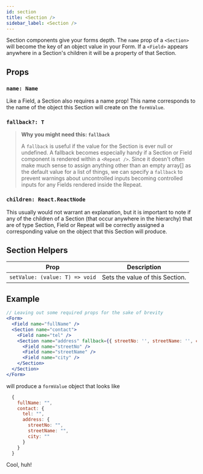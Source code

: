 ```yaml
---
id: section
title: <Section />
sidebar_label: <Section />
---
```


Section components give your forms depth. The `name` prop of a `<Section>` will become the key of an object value in your Form. If a `<Field>` appears anywhere in a Section's children it will be a property of that Section.

## Props

### `name: Name`

Like a Field, a Section also requires a name prop! This name corresponds to the name of the object this Section will create on the `formValue`.

### `fallback?: T`

> **Why you might need this: `fallback`**
>
> A `fallback` is useful if the value for the Section is ever null or undefined. A fallback becomes especially handy if a Section or Field component is rendered within a `<Repeat />`. Since it doesn't often make much sense to assign anything other than an empty array[] as the default value for a list of things, we can specify a `fallback` to prevent warnings about uncontrolled inputs becoming controlled inputs for any Fields rendered inside the Repeat.

### `children: React.ReactNode`

This usually would not warrant an explanation, but it is important to note if any of the children of a Section (that occur anywhere in the hierarchy) that are of type Section, Field or Repeat will be correctly assigned a corresponding value on the object that this Section will produce.

## Section Helpers

| Prop | Description |
| - | - |
| `setValue: (value: T) => void` | Sets the value of this Section. |


## Example

```jsx
// Leaving out some required props for the sake of brevity
<Form>
  <Field name="fullName" />
  <Section name="contact">
    <Field name="tel" />
    <Section name="address" fallback={{ streetNo: '', streetName: '', city: ''  }}>
      <Field name="streetNo" />
      <Field name="streetName" />
      <Field name="city" />
    </Section>
  </Section>
</Form>

```
will produce a `formValue` object that looks like

```js
  {
    fullName: "",
    contact: {
      tel: "",
      address: {
        streetNo: "",
        streetName: "",
        city: ""
      }
    }
  }
```

Cool, huh!